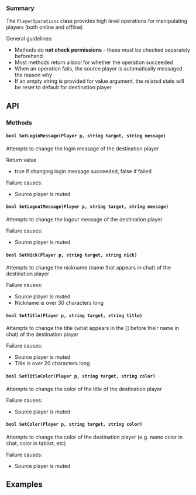 ### Summary

The `PlayerOperations` class provides high level operations for manipulating players (both online and offline)

General guidelines:
- Methods do **not check permissions** - these must be checked separately beforehand
- Most methods return a bool for whether the operation succeeded
- When an operation fails, the source player is automatically messaged the reason why
- If an empty string is provided for value argument, the related state will be reset to default for destination player

## API

### Methods

#### `bool SetLoginMessage(Player p, string target, string message)`

Attempts to change the login message of the destination player

Return value
- true if changing login message succeeded, false if failed

Failure causes:
- Source player is muted

#### `bool SetLogoutMessage(Player p, string target, string message)`

Attempts to change the logout message of the destination player

Failure causes:
- Source player is muted

#### `bool SetNick(Player p, string target, string nick)`

Attempts to change the nickname (name that appears in chat) of the destination player

Failure causes:
- Source player is muted
- Nickname is over 30 characters long

#### `bool SetTitle(Player p, string target, string title)`

Attempts to change the title (what appears in the [] before their name in chat) of the destination player

Failure causes:
- Source player is muted
- Title is over 20 characters long

#### `bool SetTitleColor(Player p, string target, string color)`

Attempts to change the color of the title of the destination player

Failure causes:
- Source player is muted

#### `bool SetColor(Player p, string target, string color)`

Attempts to change the color of the destination player (e.g. name color in chat, color in tablist, etc)

Failure causes:
- Source player is muted

## Examples
